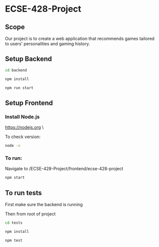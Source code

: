 # ECSE-428-Project

## Scope

Our project is to create a web application that recommends games tailored to users'
personalities and gaming history.

## Setup Backend

```bash
cd backend
```

```bash
npm install
```

```bash
npm run start
```

## Setup Frontend

### Install Node.js

https://nodejs.org \

To check version:

```bash
node -v
```

### To run:

Navigate to /ECSE-428-Project/frontend/ecse-428-project

```bash
npm start
```

## To run tests

First make sure the backend is running

Then from root of project

```bash
cd tests
```

```bash
npm install
```

```bash
npm test
```

